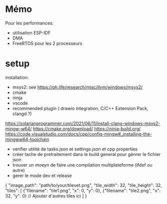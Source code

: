 # Mémo

Pour les performances:
- utilisation ESP-IDF
- DMA
- FreeRTOS pour les 2 processeurs


# setup
installation:
- msys2: see https://ph.life/research/misc/llvm/windows/msys2/
- cmake
- ninja
- vscode 
- recommended plugin ( drawio integration, C/C++ Extension Pack, clangd ?)

https://solarianprogrammer.com/2021/06/11/install-clang-windows-msys2-mingw-w64/
https://cmake.org/download/
https://ninja-build.org/
https://code.visualstudio.com/docs/cpp/config-mingw#_installing-the-mingww64-toolchain

- verifier utilité de tasks.json et settings.json et cpp properties
- créer tache de pretraitement dans le build general pour génrer le fichier json
- trouver un moeyn de faire une compilation multiplateforme (ifdef ou autre)
- gerer le mode dev et release



{
    "image_path": "path/to/your/tileset.png",
    "tile_width": 32,
    "tile_height": 32,
    "tiles": [
        {"filename": "tile1.png", "x": 0, "y": 0},
        {"filename": "tile2.png", "x": 32, "y": 0}
        // Ajouter d'autres tiles ici
    ]
}
